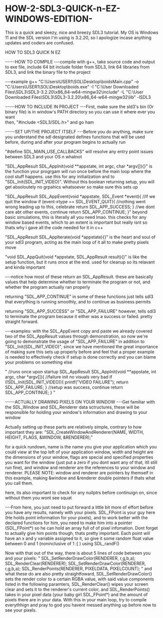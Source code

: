 # HOW-2-SDL3-QUICK-n-EZ-WINDOWS-EDITION-
This is a quick and sleezy, nice and breezy SDL3 tutorial. My OS is Windows 11 and the SDL version I'm using is 3.2.20, so I apologize incase anything updates and coders are confused.

HOW TO SDL3 QUICK N EZ

-----HOW TO COMPILE
---compile with g++, take source code and output to exe file, include 64 bit include folder from SDL3, link 64 libraries from SDL3, and link the binary file to the project

---example
g++ "C:\Users\USER1\SOL\Desktop\boidsMain.cpp" -o "C:\Users\USER1\SOL\Desktop\boids.exe" -I "C:\User Downloaded Files\SDL3\SDL3-3.2.20\x86_64-w64-mingw32\include" -L "C:\User Downloaded Files\SDL3\SDL3-3.2.20\x86_64-w64-mingw32\lib" -lSDL3


-----HOW TO INCLUDE IN PROJECT
---First, make sure the sld3's bin (Or binary file) is in window's PATH directory so you can use it where ever you want  
then, "#include <SDL3/SDL.h>" and go ham

-----SET UP/THE PROJECT ITSELF
---Before you do anything, make sure you understand the sdl designated defines functions that will be used before, during and after your program begins to actually run

"#define SDL_MAIN_USE_CALLBACKS" will resolve any entry point issues between SDL3 and your OS n whatnot 

"SDL_AppResult SDL_AppInit(void **appstate, int argc, char *argv[]){}" is the function your progrgam will run once before the main loop where the cool stuff happens. use this for any initiailzation and to "SDL_Init(SDL_INIT_VIDEO)". Without this boolean returning setup, you will get absoloutely no grpahics whatsoever so make sure this sets up 

"SDL_AppResult SDL_AppEvent(void *appstate, SDL_Event *event){
	//if we quit the window
	if (event->type == SDL_EVENT_QUIT){
		//nothing went wrong leading up to this, celebrate
		return SDL_APP_SUCCESS;
	}
	//we dont care abt other events, continue
	return SDL_APP_CONTINUE;
}" beyond basic simulations, this is literally all you need lmao. this checks for any window based events, which to an extent is important but really isnt so thats why i gave all the code needed for it in c++

"SDL_AppResult SDL_AppIterate(void *appstate){}" is the heart and soul of your sdl3 program, acting as the main loop of it all to make pretty pixels move

"void SDL_AppQuit(void *appstate, SDL_AppResult result){}" is like the setup function, but it runs once at the end. used for cleanup so its relavant and kinda important

---notice how most of these return an SDL_AppResult. these are basically values that help determine whether to terminate the program or not, and whether the program actually ran properly

returning "SDL_APP_CONTINUE" in some of these functions just tells sdl3 that everything is running smoothly, and to continue as business permits

returning "SDL_APP_SUCCESS" or "SDL_APP_FAILURE" however, tells sdl3 to terminate the program because it either was a success or failed. pretty straight forward. 

---examples: with the SDL_AppEvent copy and paste we already covered two of the SDL_AppResult values through demonstration, so now we're going to demonstrate the usage of "SDL_APP_FAILURE" in addition to "SDL_Init(SDL_INIT_VIDEO)", since we have mentioned the great importance of making sure this sets up properly before and feel that a proper example is needed to effectively check if setup is done correctly and you can blame your problems on something else

"
//runs once upon startup
SDL_AppResult SDL_AppInit(void **appstate, int argc, char *argv[]){
	//failure init no visuals very bad
	if (!SDL_Init(SDL_INIT_VIDEO)){
		printf("VIDEO FAILURE");
		return SDL_APP_FAILURE;
	}
	//setup was success, continue
	return SDL_APP_CONTINUE;
}
"


-----ACTUALLY DRAWING PIXELS ON YOUR WINDOW
---Get familiar with the SDL_Window and SDL_Renderer data sctructures, these will be responsible for holding your window's information and drawing to your window 

Actually setting up these parts are relatively simple, contrary to how important they are: "SDL_CreateWindowAndRenderer(NAME, WIDTH, HEIGHT, FLAGS, &WINDOW, &RENDERER);"

for a quick rundown, name is the name you give your application which you could view at the top left of your application window, width and height are the dimensions of your window, flags are special and specified properties you want for the window (just put a zero if you dont want any of that, itll still run fine), and window and renderer are the references to your window and renderer. PLEASE NOTE: window and renderer are pointers by themself in this example, making &window and &renderer double pointers if thats what you call them.

here, its also important to check for any nullptrs before continuign on, since without them you wont see squat

---From here, you just need to put forward a little bit more of effort before you have any results, namely with your pixels. SDL_FPoint is your guy here (He holds point information for your pixels), and to work better with the declared functions for him, you need to make him into a pointer (SDL_FPoint*) so he can hold an array full of of pixel infomation. Dont forget to actually give him points though, thats pretty important. Each point will have an x and y variable assigned to it, so give it some random float value between 0 and 1 (noninclusive of 1 :[ ) using SDL_randF() 

Now with that out of the way, there is about 5 lines of code between you and your pixels:
"
SDL_SetRenderDrawColor(RENDERER, r,g,b,a);
SDL_RenderClear(RENDERER);
SDL_SetRenderDrawColor(RENDERER, r,g,b,a);
SDL_RenderPoints(RENDERER, PIXELDATA, PIXELCOUNT);
"
and what these do are also pretty straightfoward, SDL_SetRenderDrawColor() sets the render color to a certain RGBA value, with said value components listed in the following paramters, SDL_RenderClear() wipes your screen clear and sets it to the renderer's current color, and SDL_RenderPoints() takes in your pixel data (your baby girl SDL_FPoint*) and the amount of pixels there are in your data. With this in your main loop, try to compile everythhign and pray to god you havent messed anything up before now to see your pixels.
